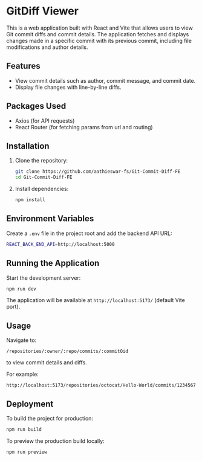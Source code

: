# GitDiff Viewer

This is a web application built with React and Vite that allows users to view Git commit diffs and commit details. The application fetches and displays changes made in a specific commit with its previous commit, including file modifications and author details.

## Features
- View commit details such as author, commit message, and commit date.
- Display file changes with line-by-line diffs.

## Packages Used
- Axios (for API requests)
- React Router (for fetching params from url and routing)

## Installation

1. Clone the repository:
   ```sh
   git clone https://github.com/aathieswar-fs/Git-Commit-Diff-FE
   cd Git-Commit-Diff-FE
   ```

2. Install dependencies:
   ```sh
   npm install
   ```

## Environment Variables

Create a `.env` file in the project root and add the backend API URL:
   ```sh
   REACT_BACK_END_API=http://localhost:5000
   ```

## Running the Application

Start the development server:
   ```sh
   npm run dev
   ```

The application will be available at `http://localhost:5173/` (default Vite port).

## Usage

Navigate to:
```
/repositories/:owner/:repo/commits/:commitOid
```
to view commit details and diffs.

For example:
```
http://localhost:5173/repositories/octocat/Hello-World/commits/1234567
```

## Deployment

To build the project for production:
   ```sh
   npm run build
   ```

To preview the production build locally:
   ```sh
   npm run preview
   ```
